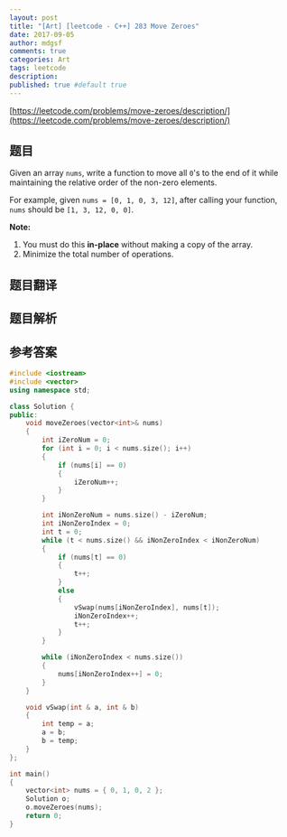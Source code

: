 ```yaml
---
layout: post
title: "[Art] [leetcode - C++] 283 Move Zeroes"
date: 2017-09-05
author: mdgsf
comments: true
categories: Art
tags: leetcode
description:
published: true #default true
---
```


[https://leetcode.com/problems/move-zeroes/description/](https://leetcode.com/problems/move-zeroes/description/)

## 题目

Given an array `nums`, write a function to move all `0`'s to the end of it while maintaining the relative order of the non-zero elements.

For example, given `nums = [0, 1, 0, 3, 12]`, after calling your function, `nums` should be `[1, 3, 12, 0, 0]`.

**Note:**

1. You must do this **in-place** without making a copy of the array.
2. Minimize the total number of operations.

## 题目翻译

## 题目解析

## 参考答案

```c++
#include <iostream>
#include <vector>
using namespace std;

class Solution {
public:
	void moveZeroes(vector<int>& nums) 
	{
		int iZeroNum = 0;
		for (int i = 0; i < nums.size(); i++)
		{
			if (nums[i] == 0)
			{
				iZeroNum++;
			}
		}

		int iNonZeroNum = nums.size() - iZeroNum;
		int iNonZeroIndex = 0;
		int t = 0;
		while (t < nums.size() && iNonZeroIndex < iNonZeroNum)
		{
			if (nums[t] == 0)
			{
				t++;
			}
			else
			{
				vSwap(nums[iNonZeroIndex], nums[t]);
				iNonZeroIndex++;
				t++;
			}
		}

		while (iNonZeroIndex < nums.size())
		{
			nums[iNonZeroIndex++] = 0;
		}
	}

	void vSwap(int & a, int & b)
	{
		int temp = a;
		a = b;
		b = temp;
	}
};

int main()
{
	vector<int> nums = { 0, 1, 0, 2 };
	Solution o;
	o.moveZeroes(nums);
	return 0;
}
```

